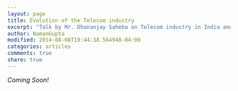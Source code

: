 ```yaml
---
layout: page
title: Evolution of the Telecom industry
excerpt: "Talk by Mr. Dhananjay Saheba on Telecom industry in India and it's Evolution"
author: NamanGupta
modified: 2014-08-08T19:44:38.564948-04:00
categories: articles
comments: true
share: true
---
```


_Coming Soon!_
